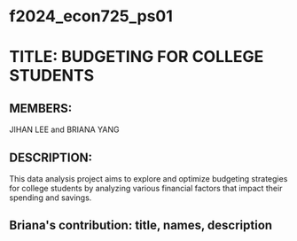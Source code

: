# f2024_econ725_ps01
# TITLE: BUDGETING FOR COLLEGE STUDENTS
## MEMBERS: 
JIHAN LEE and BRIANA YANG
## DESCRIPTION: 
This data analysis project aims to explore and optimize budgeting strategies for college students by analyzing various financial factors that impact their spending and savings.

## Briana's contribution: title, names, description
